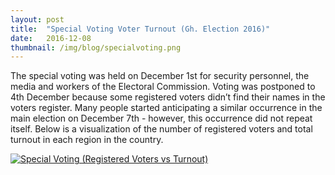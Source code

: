 ```yaml
---
layout: post 
title:  "Special Voting Voter Turnout (Gh. Election 2016)"
date:   2016-12-08 
thumbnail: /img/blog/specialvoting.png
---
```


The special voting was held on December 1st for security personnel, the media and workers of the Electoral Commission. Voting was postponed to 4th December because some registered voters didn’t find their names in the voters register. Many people started anticipating a similar occurrence in the main election on December 7th - however, this occurrence did not repeat itself. Below is a visualization of the number of registered voters and total turnout in each region in the country.


<div class="center">
     <div class='tableauPlaceholder' id='viz1481194556757' style='position: relative'><noscript><a href='#'><img alt='Special Voting (Registered Voters vs Turnout) ' src='https:&#47;&#47;public.tableau.com&#47;static&#47;images&#47;Sp&#47;SpecialVoting-Voterturnout&#47;SpecialVotingRegisteredVotersvsTurnout&#47;1_rss.png' style='border: none' /></a></noscript><object class='tableauViz'  style='display:none;'><param name='host_url' value='https%3A%2F%2Fpublic.tableau.com%2F' /> <param name='site_root' value='' /><param name='name' value='SpecialVoting-Voterturnout&#47;SpecialVotingRegisteredVotersvsTurnout' /><param name='tabs' value='no' /><param name='toolbar' value='yes' /><param name='static_image' value='https:&#47;&#47;public.tableau.com&#47;static&#47;images&#47;Sp&#47;SpecialVoting-Voterturnout&#47;SpecialVotingRegisteredVotersvsTurnout&#47;1.png' /> <param name='animate_transition' value='yes' /><param name='display_static_image' value='yes' /><param name='display_spinner' value='yes' /><param name='display_overlay' value='yes' /><param name='display_count' value='yes' /></object></div>                <script type='text/javascript'>                    var divElement = document.getElementById('viz1481194556757');                    var vizElement = divElement.getElementsByTagName('object')[0];                    vizElement.style.width='100%';vizElement.style.height=(divElement.offsetWidth*0.75)+'px';                    var scriptElement = document.createElement('script');                    scriptElement.src = 'https://public.tableau.com/javascripts/api/viz_v1.js';                    vizElement.parentNode.insertBefore(scriptElement, vizElement);                </script>


</div>
